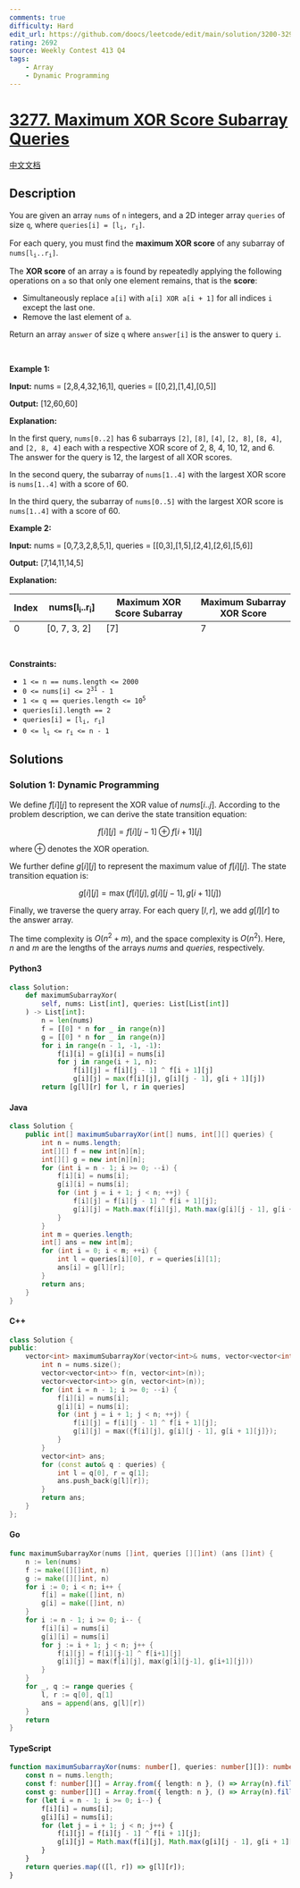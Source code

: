 ```yaml
---
comments: true
difficulty: Hard
edit_url: https://github.com/doocs/leetcode/edit/main/solution/3200-3299/3277.Maximum%20XOR%20Score%20Subarray%20Queries/README_EN.md
rating: 2692
source: Weekly Contest 413 Q4
tags:
    - Array
    - Dynamic Programming
---
```


<!-- problem:start -->

# [3277. Maximum XOR Score Subarray Queries](https://leetcode.com/problems/maximum-xor-score-subarray-queries)

[中文文档](/solution/3200-3299/3277.Maximum%20XOR%20Score%20Subarray%20Queries/README.md)

## Description

<!-- description:start -->

<p>You are given an array <code>nums</code> of <code>n</code> integers, and a 2D integer array <code>queries</code> of size <code>q</code>, where <code>queries[i] = [l<sub>i</sub>, r<sub>i</sub>]</code>.</p>

<p>For each query, you must find the <strong>maximum XOR score</strong> of any <span data-keyword="subarray">subarray</span> of <code>nums[l<sub>i</sub>..r<sub>i</sub>]</code>.</p>

<p>The <strong>XOR score</strong> of an array <code>a</code> is found by repeatedly applying the following operations on <code>a</code> so that only one element remains, that is the <strong>score</strong>:</p>

<ul>
	<li>Simultaneously replace <code>a[i]</code> with <code>a[i] XOR a[i + 1]</code> for all indices <code>i</code> except the last one.</li>
	<li>Remove the last element of <code>a</code>.</li>
</ul>

<p>Return an array <code>answer</code> of size <code>q</code> where <code>answer[i]</code> is the answer to query <code>i</code>.</p>

<p>&nbsp;</p>
<p><strong class="example">Example 1:</strong></p>

<div class="example-block">
<p><strong>Input:</strong> <span class="example-io">nums = [2,8,4,32,16,1], queries = [[0,2],[1,4],[0,5]]</span></p>

<p><strong>Output:</strong> <span class="example-io">[12,60,60]</span></p>

<p><strong>Explanation:</strong></p>

<p>In the first query, <code>nums[0..2]</code> has 6 subarrays <code>[2]</code>, <code>[8]</code>, <code>[4]</code>, <code>[2, 8]</code>, <code>[8, 4]</code>, and <code>[2, 8, 4]</code> each with a respective XOR score of 2, 8, 4, 10, 12, and 6. The answer for the query is 12, the largest of all XOR scores.</p>

<p>In the second query, the subarray of <code>nums[1..4]</code> with the largest XOR score is <code>nums[1..4]</code> with a score of 60.</p>

<p>In the third query, the subarray of <code>nums[0..5]</code> with the largest XOR score is <code>nums[1..4]</code> with a score of 60.</p>
</div>

<p><strong class="example">Example 2:</strong></p>

<div class="example-block">
<p><strong>Input:</strong> <span class="example-io">nums = [0,7,3,2,8,5,1], queries = [[0,3],[1,5],[2,4],[2,6],[5,6]]</span></p>

<p><strong>Output:</strong> <span class="example-io">[7,14,11,14,5]</span></p>

<p><strong>Explanation:</strong></p>

<table height="70" width="472">
	<thead>
		<tr>
			<th>Index</th>
			<th>nums[l<sub>i</sub>..r<sub>i</sub>]</th>
			<th>Maximum XOR Score Subarray</th>
			<th>Maximum Subarray XOR Score</th>
		</tr>
	</thead>
	<tbody>
		<tr>
			<td>0</td>
			<td>[0, 7, 3, 2]</td>
			<td>[7]</td>
			<td>7</td>
		</tr>
		<tr>
			<td>1</td>
			<td>[7, 3, 2, 8, 5]</td>
			<td>[7, 3, 2, 8]</td>
			<td>14</td>
		</tr>
		<tr>
			<td>2</td>
			<td>[3, 2, 8]</td>
			<td>[3, 2, 8]</td>
			<td>11</td>
		</tr>
		<tr>
			<td>3</td>
			<td>[3, 2, 8, 5, 1]</td>
			<td>[2, 8, 5, 1]</td>
			<td>14</td>
		</tr>
		<tr>
			<td>4</td>
			<td>[5, 1]</td>
			<td>[5]</td>
			<td>5</td>
		</tr>
	</tbody>
</table>
</div>

<p>&nbsp;</p>
<p><strong>Constraints:</strong></p>

<ul>
	<li><code>1 &lt;= n == nums.length &lt;= 2000</code></li>
	<li><code>0 &lt;= nums[i] &lt;= 2<sup>31</sup> - 1</code></li>
	<li><code>1 &lt;= q == queries.length &lt;= 10<sup>5</sup></code></li>
	<li><code>queries[i].length == 2 </code></li>
	<li><code>queries[i] = [l<sub>i</sub>, r<sub>i</sub>]</code></li>
	<li><code>0 &lt;= l<sub>i</sub> &lt;= r<sub>i</sub> &lt;= n - 1</code></li>
</ul>

<!-- description:end -->

## Solutions

<!-- solution:start -->

### Solution 1: Dynamic Programming

We define $f[i][j]$ to represent the XOR value of $\textit{nums}[i..j]$. According to the problem description, we can derive the state transition equation:

$$
f[i][j] = f[i][j-1] \oplus f[i+1][j]
$$

where $\oplus$ denotes the XOR operation.

We further define $g[i][j]$ to represent the maximum value of $f[i][j]$. The state transition equation is:

$$
g[i][j] = \max(f[i][j], g[i][j-1], g[i+1][j])
$$

Finally, we traverse the query array. For each query $[l, r]$, we add $g[l][r]$ to the answer array.

The time complexity is $O(n^2 + m)$, and the space complexity is $O(n^2)$. Here, $n$ and $m$ are the lengths of the arrays $\textit{nums}$ and $\textit{queries}$, respectively.

<!-- tabs:start -->

#### Python3

```python
class Solution:
    def maximumSubarrayXor(
        self, nums: List[int], queries: List[List[int]]
    ) -> List[int]:
        n = len(nums)
        f = [[0] * n for _ in range(n)]
        g = [[0] * n for _ in range(n)]
        for i in range(n - 1, -1, -1):
            f[i][i] = g[i][i] = nums[i]
            for j in range(i + 1, n):
                f[i][j] = f[i][j - 1] ^ f[i + 1][j]
                g[i][j] = max(f[i][j], g[i][j - 1], g[i + 1][j])
        return [g[l][r] for l, r in queries]
```

#### Java

```java
class Solution {
    public int[] maximumSubarrayXor(int[] nums, int[][] queries) {
        int n = nums.length;
        int[][] f = new int[n][n];
        int[][] g = new int[n][n];
        for (int i = n - 1; i >= 0; --i) {
            f[i][i] = nums[i];
            g[i][i] = nums[i];
            for (int j = i + 1; j < n; ++j) {
                f[i][j] = f[i][j - 1] ^ f[i + 1][j];
                g[i][j] = Math.max(f[i][j], Math.max(g[i][j - 1], g[i + 1][j]));
            }
        }
        int m = queries.length;
        int[] ans = new int[m];
        for (int i = 0; i < m; ++i) {
            int l = queries[i][0], r = queries[i][1];
            ans[i] = g[l][r];
        }
        return ans;
    }
}
```

#### C++

```cpp
class Solution {
public:
    vector<int> maximumSubarrayXor(vector<int>& nums, vector<vector<int>>& queries) {
        int n = nums.size();
        vector<vector<int>> f(n, vector<int>(n));
        vector<vector<int>> g(n, vector<int>(n));
        for (int i = n - 1; i >= 0; --i) {
            f[i][i] = nums[i];
            g[i][i] = nums[i];
            for (int j = i + 1; j < n; ++j) {
                f[i][j] = f[i][j - 1] ^ f[i + 1][j];
                g[i][j] = max({f[i][j], g[i][j - 1], g[i + 1][j]});
            }
        }
        vector<int> ans;
        for (const auto& q : queries) {
            int l = q[0], r = q[1];
            ans.push_back(g[l][r]);
        }
        return ans;
    }
};
```

#### Go

```go
func maximumSubarrayXor(nums []int, queries [][]int) (ans []int) {
	n := len(nums)
	f := make([][]int, n)
	g := make([][]int, n)
	for i := 0; i < n; i++ {
		f[i] = make([]int, n)
		g[i] = make([]int, n)
	}
	for i := n - 1; i >= 0; i-- {
		f[i][i] = nums[i]
		g[i][i] = nums[i]
		for j := i + 1; j < n; j++ {
			f[i][j] = f[i][j-1] ^ f[i+1][j]
			g[i][j] = max(f[i][j], max(g[i][j-1], g[i+1][j]))
		}
	}
	for _, q := range queries {
		l, r := q[0], q[1]
		ans = append(ans, g[l][r])
	}
	return
}
```

#### TypeScript

```ts
function maximumSubarrayXor(nums: number[], queries: number[][]): number[] {
    const n = nums.length;
    const f: number[][] = Array.from({ length: n }, () => Array(n).fill(0));
    const g: number[][] = Array.from({ length: n }, () => Array(n).fill(0));
    for (let i = n - 1; i >= 0; i--) {
        f[i][i] = nums[i];
        g[i][i] = nums[i];
        for (let j = i + 1; j < n; j++) {
            f[i][j] = f[i][j - 1] ^ f[i + 1][j];
            g[i][j] = Math.max(f[i][j], Math.max(g[i][j - 1], g[i + 1][j]));
        }
    }
    return queries.map(([l, r]) => g[l][r]);
}
```

<!-- tabs:end -->

<!-- solution:end -->

<!-- problem:end -->
